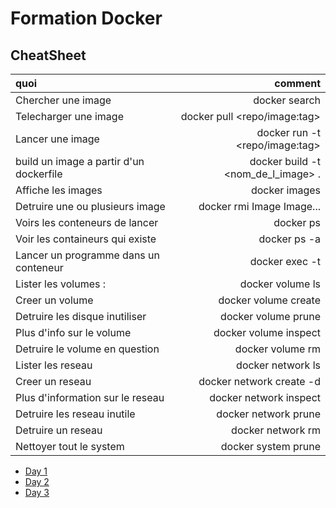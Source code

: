 # Formation Docker

## CheatSheet

| quoi                                 | comment                                        |
|:-------------------------------------|-----------------------------------------------:|
|Chercher une image                    | docker search <string>                         |
|Telecharger une image                 | docker pull <repo/image:tag>                   |
|Lancer une image                      | docker run -t <repo/image:tag>                 |
|build un image a partir d'un dockerfile| docker build -t <nom_de_l_image>  .           |
|Affiche les images                     | docker images                                 |
|Detruire une ou plusieurs image        |docker rmi Image Image...                      |
|Voirs les conteneurs de lancer        | docker ps                                      |
|Voir les containeurs qui existe       | docker ps -a                                   |
|Lancer un programme dans un conteneur | docker exec -t <conteneur> <programme>         |
|Lister les volumes :                  | docker volume ls                               |
|Creer un volume                       | docker volume create <name>                    |
|Detruire les disque inutiliser        | docker volume prune                            |
|Plus d'info sur le volume             | docker volume inspect <id>                     |
|Detruire le volume en question        | docker volume rm <name>                        |
|Lister les reseau                     | docker network ls                              |
|Creer un reseau                       | docker network create -d <type> <networkName>  |
|Plus d'information sur le reseau      | docker network inspect <id>                    |
|Detruire les reseau inutile           | docker network prune                           |
|Detruire un reseau                    | docker network rm <name>                       |
|Nettoyer tout le system               | docker system prune                            |


* [Day 1](day1/Readme.md)
* [Day 2](day2/Readme.md)
* [Day 3](day3/Readme.md)
